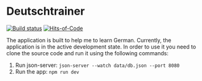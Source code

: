 # Deutschtrainer
[![Build status](https://ci.appveyor.com/api/projects/status/51vmasgg4fdr0nfl/branch/master?svg=true)](https://ci.appveyor.com/project/aistomin/deutsch-trainer/branch/master)
[![Hits-of-Code](https://hitsofcode.com/github/aistomin/deutsch-trainer)](https://hitsofcode.com/github/aistomin/deutsch-trainer/view)

The application is built to help me to learn German. Currently, the application
is in the active development state. In order to use it you need to clone the 
source code and run it using the following commands:
1. Run json-server: `json-server --watch data/db.json --port 8080`
2. Run the app: `npm run dev`
